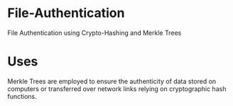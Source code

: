 # File-Authentication
File Authentication using Crypto-Hashing and Merkle Trees

# Uses
Merkle Trees are employed to ensure the authenticity of data stored on computers or transferred over network links relying on cryptographic hash functions.
